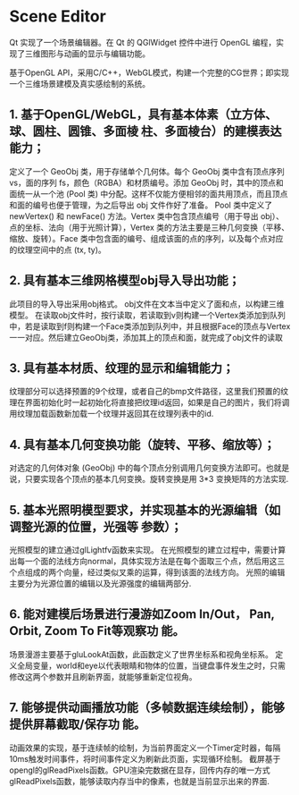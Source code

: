 # Scene Editor
 Qt 实现了一个场景编辑器。在 Qt 的 QGlWidget 控件中进行 OpenGL 编程，实现了三维图形与动画的显示与编辑功能。
 
 基于OpenGL API，采⽤C/C++，WebGL模式，构建⼀个完整的CG世界；即实现⼀个三维场景建模及真实感绘制的系统。
 
 ## 1. 基于OpenGL/WebGL，具有基本体素（⽴⽅体、球、圆柱、圆锥、多⾯棱 柱、多⾯棱台）的建模表达能⼒；
定义了一个 GeoObj 类，用于存储单个几何体。每个 GeoObj 类中含有顶点序列 vs，面的序列 fs，颜色（RGBA）和材质编号。添加 GeoObj 时，其中的顶点和面统一从一个池 (Pool 类) 中分配。这样不仅能方便相邻的面共用顶点，而且顶点和面的编号也便于管理，为之后导出 obj 文件作好了准备。
Pool 类中定义了 newVertex() 和 newFace() 方法。Vertex 类中包含顶点编号（用于导出 obj）、点的坐标、法向（用于光照计算），Vertex 类的方法主要是三种几何变换（平移、缩放、旋转）。Face 类中包含面的编号、组成该面的点的序列，以及每个点对应的纹理空间中的点 (tx, ty)。

 ## 2. 具有基本三维⽹格模型obj导⼊导出功能； 
 此项目的导入导出采用obj格式。
obj文件在文本当中定义了面和点，以构建三维模型。
在读取obj文件时，按行读取，若读取到v则构建一个Vertex类添加到队列中，若是读取到f则构建一个Face类添加到队列中，并且根据Face的顶点与Vertex一一对应。然后建立GeoObj类，添加其上的顶点和面，就完成了obj文件的读取
 
 ## 3. 具有基本材质、纹理的显⽰和编辑能⼒；
 纹理部分可以选择预置的9个纹理，或者自己的bmp文件路径，这里我们预置的纹理在界面初始化时一起初始化将直接把纹理id返回，如果是自己的图片，我们将调用纹理加载函数新加载一个纹理并返回其在纹理列表中的id.
 
 ## 4. 具有基本⼏何变换功能（旋转、平移、缩放等）； 
 对选定的几何体对象 (GeoObj) 中的每个顶点分别调用几何变换方法即可。也就是说，只要实现各个顶点的基本几何变换。旋转变换是用 3*3 变换矩阵的方法实现.
 
 ## 5. 基本光照明模型要求，并实现基本的光源编辑（如调整光源的位置，光强等 参数）； 
 光照模型的建立通过glLightfv函数来实现。
在光照模型的建立过程中，需要计算出每一个面的法线方向normal，具体实现方法是在每个面取三个点，然后用这三个点组成的两个向量，经过类似叉乘的运算，得到该面的法线方向。
光照的编辑主要分为光源位置的编辑以及光源强度的编辑两部分.

## 6. 能对建模后场景进⾏漫游如Zoom In/Out， Pan, Orbit, Zoom To Fit等观察功 能。 
场景漫游主要基于gluLookAt函数，此函数定义了世界坐标系和视角坐标系。
定义全局变量，world和eye以代表眼睛和物体的位置，当键盘事件发生之时，只需修改这两个参数并且刷新界面，就能够重新定位视角。

## 7. 能够提供动画播放功能（多帧数据连续绘制），能够提供屏幕截取/保存功 能。
动画效果的实现，基于连续帧的绘制，为当前界面定义一个Timer定时器，每隔10ms触发时间事件，将时间事件定义为刷新此页面，实现循环绘制。
截屏基于opengl的glReadPixels函数。GPU渲染完数据在显存，回传内存的唯一方式glReadPixels函数，能够读取内存当中的像素，也就是当前显示出来的界面.


